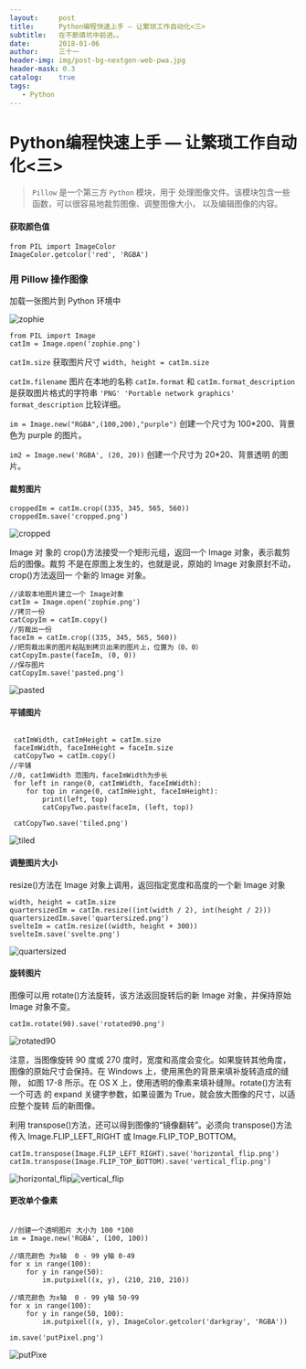 ```yaml
---
layout:     post
title:      Python编程快速上手 — 让繁琐工作自动化<三>
subtitle:   在不断填坑中前进。。
date:       2018-01-06
author:     三十一
header-img: img/post-bg-nextgen-web-pwa.jpg
header-mask: 0.3
catalog:    true
tags:
   - Python
---
```


# Python编程快速上手 — 让繁琐工作自动化<三>

> `Pillow` 是一个第三方 `Python` 模块，用于 处理图像文件。该模块包含一些函数，可以很容易地裁剪图像、调整图像大小，以及编辑图像的内容。

#### 获取颜色值 

```
from PIL import ImageColor
ImageColor.getcolor('red', 'RGBA')
```

### 用 Pillow 操作图像

加载一张图片到 Python 环境中

![zophie](/media/15152393132842/zophie.png)


```
from PIL import Image
catIm = Image.open('zophie.png')
```

`catIm.size` 获取图片尺寸
`width, height = catIm.size`

`catIm.filename` 图片在本地的名称
`catIm.format` 和 `catIm.format_description` 是获取图片格式的字符串 `'PNG' 'Portable network graphics'` `format_description` 比较详细。

`im = Image.new("RGBA",(100,200),"purple")` 创建一个尺寸为 100*200、背景色为 purple 的图片。

`im2 = Image.new('RGBA', (20, 20))` 创建一个尺寸为 20*20、背景透明 的图片。


#### 裁剪图片

```
croppedIm = catIm.crop((335, 345, 565, 560))
croppedIm.save('cropped.png')
```
![cropped](/media/15152393132842/cropped.png)


Image 对 象的 crop()方法接受一个矩形元组，返回一个 Image 对象，表示裁剪后的图像。裁剪 不是在原图上发生的，也就是说，原始的 Image 对象原封不动，crop()方法返回一 个新的 Image 对象。


```
//读取本地图片建立一个 Image对象
catIm = Image.open('zophie.png')
//拷贝一份
catCopyIm = catIm.copy()
//剪裁出一份
faceIm = catIm.crop((335, 345, 565, 560))
//把剪裁出来的图片粘贴到拷贝出来的图片上，位置为（0，0）
catCopyIm.paste(faceIm, (0, 0))
//保存图片
catCopyIm.save('pasted.png')
```
![pasted](/media/15152393132842/pasted.png)



#### 平铺图片


```

 catImWidth, catImHeight = catIm.size
 faceImWidth, faceImHeight = faceIm.size
 catCopyTwo = catIm.copy()
//平铺
//0, catImWidth 范围内，faceImWidth为步长
 for left in range(0, catImWidth, faceImWidth):
    for top in range(0, catImHeight, faceImHeight):
        print(left, top)
        catCopyTwo.paste(faceIm, (left, top))
        
 catCopyTwo.save('tiled.png')
```

![tiled](/media/15152393132842/tiled.png)


#### 调整图片大小

resize()方法在 Image 对象上调用，返回指定宽度和高度的一个新 Image 对象

```
width, height = catIm.size
quartersizedIm = catIm.resize((int(width / 2), int(height / 2)))
quartersizedIm.save('quartersized.png')
svelteIm = catIm.resize((width, height + 300))
svelteIm.save('svelte.png')
```
![quartersized](/media/15152393132842/quartersized.png)



#### 旋转图片

图像可以用 rotate()方法旋转，该方法返回旋转后的新 Image 对象，并保持原始 Image 对象不变。

```
catIm.rotate(90).save('rotated90.png')
```
![rotated90](/media/15152393132842/rotated90.png)


注意，当图像旋转 90 度或 270 度时，宽度和高度会变化。如果旋转其他角度， 图像的原始尺寸会保持。在 Windows 上，使用黑色的背景来填补旋转造成的缝隙， 如图 17-8 所示。在 OS X 上，使用透明的像素来填补缝隙。rotate()方法有一个可选 的 expand 关键字参数，如果设置为 True，就会放大图像的尺寸，以适应整个旋转 后的新图像。

利用 transpose()方法，还可以得到图像的“镜像翻转”。必须向 transpose()方法 传入 Image.FLIP_LEFT_RIGHT 或 Image.FLIP_TOP_BOTTOM。

```
catIm.transpose(Image.FLIP_LEFT_RIGHT).save('horizontal_flip.png')
catIm.transpose(Image.FLIP_TOP_BOTTOM).save('vertical_flip.png')
```

![horizontal_flip](/media/15152393132842/horizontal_flip.png)![vertical_flip](/media/15152393132842/vertical_flip.png)


#### 更改单个像素


```

//创建一个透明图片 大小为 100 *100
im = Image.new('RGBA', (100, 100))

//填充颜色 为x轴  0 - 99 y轴 0-49
for x in range(100):
    for y in range(50):
        im.putpixel((x, y), (210, 210, 210))

//填充颜色 为x轴  0 - 99 y轴 50-99
for x in range(100):
    for y in range(50, 100):
        im.putpixel((x, y), ImageColor.getcolor('darkgray', 'RGBA'))

im.save('putPixel.png')
```
![putPixe](/media/15152393132842/putPixel.png)

